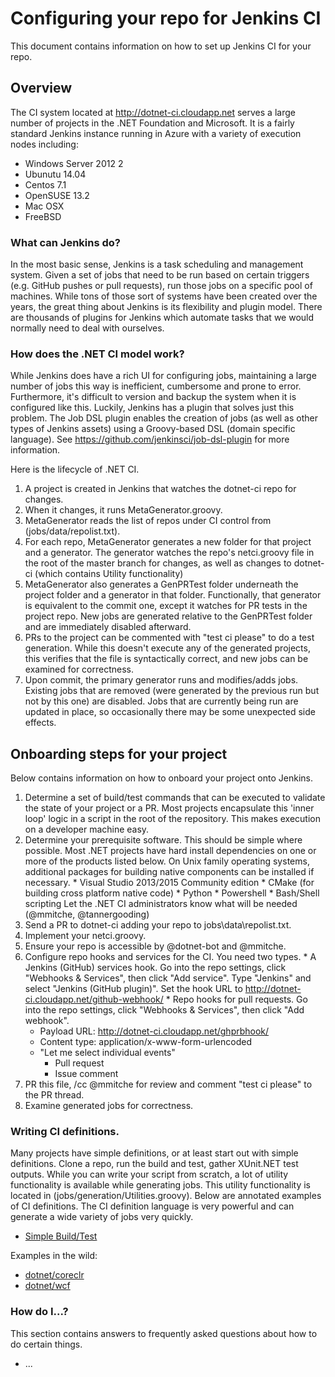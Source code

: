 # Configuring your repo for Jenkins CI

This document contains information on how to set up Jenkins CI for your repo.

## Overview

The CI system located at http://dotnet-ci.cloudapp.net serves a large number of projects in the .NET Foundation and Microsoft.  It is a fairly standard Jenkins instance running in Azure with a variety of execution nodes including:
  * Windows Server 2012 2
  * Ubunutu 14.04
  * Centos 7.1
  * OpenSUSE 13.2
  * Mac OSX
  * FreeBSD

### What can Jenkins do?

In the most basic sense, Jenkins is a task scheduling and management system.  Given a set of jobs that need to be run based on certain triggers (e.g. GitHub pushes or pull requests), run those jobs on a specific pool of machines.  While tons of those sort of systems have been created over the years, the great thing about Jenkins is its flexibility and plugin model.  There are thousands of plugins for Jenkins which automate tasks that we would normally need to deal with ourselves.

### How does the .NET CI model work?

While Jenkins does have a rich UI for configuring jobs, maintaining a large number of jobs this way is inefficient, cumbersome and prone to error.  Furthermore, it's difficult to version and backup the system when it is configured like this.  Luckily, Jenkins has a plugin that solves just this problem.  The Job DSL plugin enables the creation of jobs (as well as other types of Jenkins assets) using a Groovy-based DSL (domain specific language).  See https://github.com/jenkinsci/job-dsl-plugin for more information.

Here is the lifecycle of .NET CI.

  1. A project is created in Jenkins that watches the dotnet-ci repo for changes.
  2. When it changes, it runs MetaGenerator.groovy.
  3. MetaGenerator reads the list of repos under CI control from (jobs/data/repolist.txt).
  4. For each repo, MetaGenerator generates a new folder for that project and a generator.  The generator watches the repo's netci.groovy file in the root of the master branch for changes, as well as changes to dotnet-ci (which contains Utility functionality)
  5. MetaGenerator also generates a GenPRTest folder underneath the project folder and a generator in that folder.  Functionally, that generator is equivalent to the commit one, except it watches for PR tests in the project repo.  New jobs are generated relative to the GenPRTest folder and are immediately disabled afterward.
  6. PRs to the project can be commented with "test ci please" to do a test generation.  While this doesn't execute any of the generated projects, this verifies that the file is syntactically correct, and new jobs can be examined for correctness.
  7. Upon commit, the primary generator runs and modifies/adds jobs.  Existing jobs that are removed (were generated by the previous run but not by this one) are disabled.  Jobs that are currently being run are updated in place, so occasionally there may be some unexpected side effects.

## Onboarding steps for your project

Below contains information on how to onboard your project onto Jenkins.

  1. Determine a set of build/test commands that can be executed to validate the state of your project or a PR.  Most projects encapsulate this 'inner loop' logic in a script in the root of the repository.  This makes execution on a developer machine easy.
  2. Determine your prerequisite software.  This should be simple where possible.  Most .NET projects have hard install dependencies on one or more of the products listed below.  On Unix family operating systems, additional packages for building native components can be installed if necessary.
    * Visual Studio 2013/2015 Community edition
    * CMake (for building cross platform native code)
    * Python
    * Powershell
    * Bash/Shell scripting
  Let the .NET CI administrators know what will be needed (@mmitche, @tannergooding)
  3. Send a PR to dotnet-ci adding your repo to jobs\data\repolist.txt.
  4. Implement your netci.groovy.
  5. Ensure your repo is accessible by @dotnet-bot and @mmitche.
  6. Configure repo hooks and services for the CI.  You need two types.
    * A Jenkins (GitHub) services hook.  Go into the repo settings, click "Webhooks & Services", then click "Add service".  Type "Jenkins" and select "Jenkins (GitHub plugin)".  Set the hook URL to http://dotnet-ci.cloudapp.net/github-webhook/
    * Repo hooks for pull requests.  Go into the repo settings, click "Webhooks & Services", then click "Add webhook".
      - Payload URL: http://dotnet-ci.cloudapp.net/ghprbhook/
      - Content type: application/x-www-form-urlencoded
      - "Let me select individual events"
        - Pull request
        - Issue comment
  6. PR this file, /cc @mmitche for review and comment "test ci please" to the PR thread.
  7. Examine generated jobs for correctness.

### Writing CI definitions.

Many projects have simple definitions, or at least start out with simple definitions.  Clone a repo, run the build and test, gather XUnit.NET test outputs.  While you can write your script from scratch, a lot of utility functionality is available while generating jobs.  This utility functionality is located in (jobs/generation/Utilities.groovy).  Below are annotated examples of CI definitions. The CI definition language is very powerful and can generate a wide variety of jobs very quickly.

* [Simple Build/Test](simple-netci.groovy)

Examples in the wild:

* [dotnet/coreclr](https://github.com/dotnet/coreclr/blob/master/netci.groovy)
* [dotnet/wcf](https://github.com/dotnet/wcf/blob/master/netci.groovy)
  
### How do I...?

This section contains answers to frequently asked questions about how to do certain things.
  
  * ...
  
  